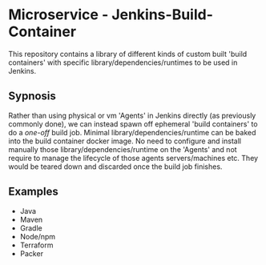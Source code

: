 # Microservice - Jenkins-Build-Container

This repository contains a library of different kinds of custom built 'build containers' with specific library/dependencies/runtimes to be used in Jenkins.

## Sypnosis

Rather than using physical or vm 'Agents' in Jenkins directly (as previously commonly done), we can instead spawn off ephemeral 'build containers' to do a _one-off_ build job. 
Minimal library/dependencies/runtime can be baked into the build container docker image. No need to configure and install manually those library/dependencies/runtime on the 'Agents' and not require to manage the lifecycle of those 
agents servers/machines etc.
They would be teared down and discarded once the build job finishes.

## Examples

- Java
- Maven
- Gradle
- Node/npm
- Terraform
- Packer
